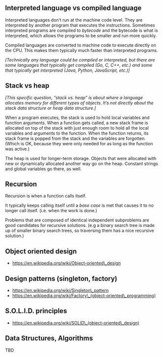 ## Interpreted language vs compiled language

Interpreted languages don’t run at the machine code level. They are interpreted by another program that executes the instructions. Sometimes interpreted programs are compiled to _bytecode_ and the bytecode is what is interpreted, which allows the programs to be smaller and run more quickly.

Compiled languages are converted to machine code to execute directly on the CPU. This makes them typically much faster than interpreted programs.

_\[Technically any language could be compiled or interpreted, but there are some languages that typically get compiled (Go, C, C++, etc.) and some that typically get interpreted (Java, Python, JavaScript, etc.)\]_

## Stack vs heap

_\[This specific question, “stack vs. heap” is about where a language allocates memory for different types of objects. It’s not directly about the stack data structure or heap data structure.\]_

When a program executes, the stack is used to hold local variables and function arguments. When a function gets called, a new stack frame is allocated on top of the stack with just enough room to hold all the local variables and arguments to the function. When the function returns, its stack frame is popped from the stack and the variables are forgotten. (Which is OK, because they were only needed for as long as the function was active.)

The heap is used for longer-term storage. Objects that were allocated with new or dynamically allocated another way go on the heap. Constant strings and global variables go there, as well.

## Recursion

Recursion is when a function calls itself.

It typically keeps calling itself until a _base case_ is met that causes it to no longer call itself. (i.e. when the work is done.)

Problems that are composed of identical independent subproblems are good candidates for recursive solutions. (e.g a binary search tree is made up of smaller binary search trees, so traversing them has a nice recursive solution.)

## Object oriented design

- https://en.wikipedia.org/wiki/Object-oriented\_design

## Design patterns (singleton, factory)

- https://en.wikipedia.org/wiki/Singleton\_pattern
- https://en.wikipedia.org/wiki/Factory\_(object-oriented\_programming)

## S.O.L.I.D. principles

- https://en.wikipedia.org/wiki/SOLID\_(object-oriented\_design)

## Data Structures, Algorithms

TBD
